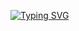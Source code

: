 [![Typing SVG](https://readme-typing-svg.demolab.com?font=Fira+Code&weight=700&size=40&pause=1000&random=false&width=446&height=66&lines=+++++++++++++++++++++Tea+Store)](https://git.io/typing-svg)
